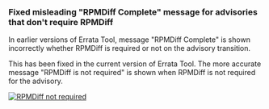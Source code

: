 ### Fixed misleading "RPMDiff Complete" message for advisories that don't require RPMDiff

In earlier versions of Errata Tool, message "RPMDiff Complete" is shown
incorrectly whether RPMDiff is required or not on the advisory transition.

This has been fixed in the current version of Errata Tool. The more accurate
message "RPMDiff is not required" is shown when RPMDiff is not required for the
advisory.

[![RPMDiff not required](images/3.10.3/rpmdiff-not-required.png)](images/3.10.3/rpmdiff-not-required.png)
